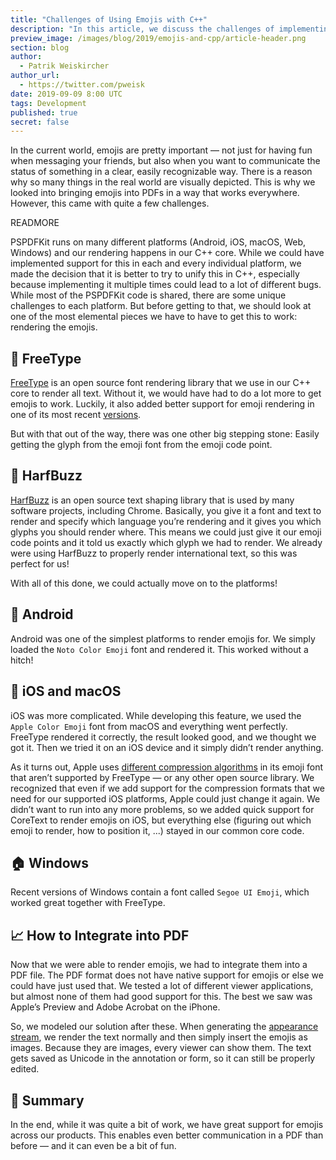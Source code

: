 ```yaml
---
title: "Challenges of Using Emojis with C++"
description: "In this article, we discuss the challenges of implementing your own custom emoji support in a cross-platform way."
preview_image: /images/blog/2019/emojis-and-cpp/article-header.png
section: blog
author:
  - Patrik Weiskircher
author_url:
  - https://twitter.com/pweisk
date: 2019-09-09 8:00 UTC
tags: Development
published: true
secret: false
---
```


In the current world, emojis are pretty important — not just for having fun when messaging your friends, but also when you want to communicate the status of something in a clear, easily recognizable way. There is a reason why so many things in the real world are visually depicted. This is why we looked into bringing emojis into PDFs in a way that works everywhere. However, this came with quite a few challenges.

READMORE

PSPDFKit runs on many different platforms (Android, iOS, macOS, Web, Windows) and our rendering happens in our C++ core. While we could have implemented support for this in each and every individual platform, we made the decision that it is better to try to unify this in C++, especially because implementing it multiple times could lead to a lot of different bugs. While most of the PSPDFKit code is shared, there are some unique challenges to each platform. But before getting to that, we should look at one of the most elemental pieces we have to have to get this to work: rendering the emojis.

## 📝 FreeType

[FreeType][] is an open source font rendering library that we use in our C++ core to render all text. Without it, we would have had to do a lot more to get emojis to work. Luckily, it also added better support for emoji rendering in one of its most recent [versions][freetype emoji version changelog].

But with that out of the way, there was one other big stepping stone: Easily getting the glyph from the emoji font from the emoji code point.

## 📐 HarfBuzz

[HarfBuzz][harfbuzz link] is an open source text shaping library that is used by many software projects, including Chrome. Basically, you give it a font and text to render and specify which language you’re rendering and it gives you which glyphs you should render where. This means we could just give it our emoji code points and it told us exactly which glyph we had to render. We already were using HarfBuzz to properly render international text, so this was perfect for us!

With all of this done, we could actually move on to the platforms!

## 🤖 Android

Android was one of the simplest platforms to render emojis for. We simply loaded the `Noto Color Emoji` font and rendered it. This worked without a hitch!

## 🍏 iOS and macOS

iOS was more complicated. While developing this feature, we used the `Apple Color Emoji` font from macOS and everything went perfectly. FreeType rendered it correctly, the result looked good, and we thought we got it. Then we tried it on an iOS device and it simply didn’t render anything.

As it turns out, Apple uses [different compression algorithms][glyph types ios] in its emoji font that aren’t supported by FreeType — or any other open source library. We recognized that even if we add support for the compression formats that we need for our supported iOS platforms, Apple could just change it again. We didn’t want to run into any more problems, so we added quick support for CoreText to render emojis on iOS, but everything else (figuring out which emoji to render, how to position it, ...) stayed in our common core code.

## 🏠 Windows

Recent versions of Windows contain a font called `Segoe UI Emoji`, which worked great together with FreeType.

## 📈 How to Integrate into PDF

Now that we were able to render emojis, we had to integrate them into a PDF file. The PDF format does not have native support for emojis or else we could have just used that. We tested a lot of different viewer applications, but almost none of them had good support for this. The best we saw was Apple’s Preview and Adobe Acrobat on the iPhone.

So, we modeled our solution after these. When generating the [appearance stream][apstream blog link], we render the text normally and then simply insert the emojis as images. Because they are images, every viewer can show them. The text gets saved as Unicode in the annotation or form, so it can still be properly edited.

## 🙌 Summary

In the end, while it was quite a bit of work, we have great support for emojis across our products. This enables even better communication in a PDF than before — and it can even be a bit of fun.

[freetype]: https://www.freetype.org/
[freetype emoji version changelog]: https://sourceforge.net/projects/freetype/files/freetype2/2.10.0/
[harfbuzz link]: https://www.freedesktop.org/wiki/Software/HarfBuzz/
[glyph types ios]: https://twitter.com/vXBaKeRXv/status/947571117572493313
[apstream blog link]: https://pspdfkit.com/blog/2018/what-are-appearance-streams/

